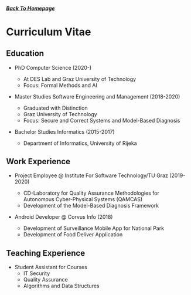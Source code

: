 ##### [Back To Homepage](./README.md)

# Curriculum Vitae

## Education

- PhD Computer Science (2020-)
    - At DES Lab and Graz University of Technology
    - Focus: Formal Methods and AI
    
- Master Studies Software Engineering and Management (2018-2020)
    - Graduated with Distinction
    - Graz University of Technology
    - Focus: Secure and Correct Systems and Model-Based Diagnosis

- Bachelor Studies Informatics (2015-2017)  
    - Department of Informatics, University of Rijeka
    
## Work Experience

- Project Employee @ Institute For Software Technology/TU Graz (2019-2020)
    - CD-Laboratory for Quality Assurance Methodologies for Autonomous Cyber-Physical Systems (QAMCAS) 
    - Development of the Model-Based Diagnosis Framework

- Android Developer @ Corvus Info (2018)
    - Development of Surveillance Mobile App for National Park
    - Development of Food Deliver Application

## Teaching Experience

- Student Assistant for Courses
    - IT Security
    - Quality Assurance
    - Algorithms and Data Structures